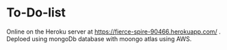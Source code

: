 # To-Do-list

Online on the Heroku server at https://fierce-spire-90466.herokuapp.com/ . Deploed using mongoDb database with moongo atlas using AWS.
